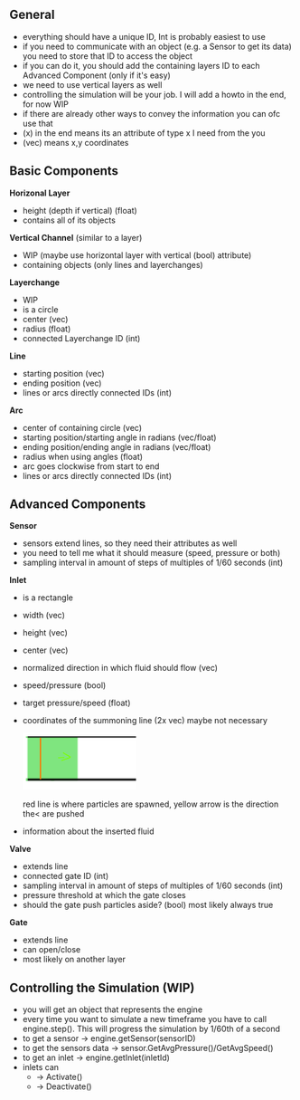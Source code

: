 ## General
- everything should have a unique ID, Int is probably easiest to use
- if you need to communicate with an object (e.g. a Sensor to get its data) you need to store that ID to access the object
- if you can do it, you should add the containing layers ID to each Advanced Component (only if it's easy)
- we need to use vertical layers as well
- controlling the simulation will be your job. I will add a howto in the end, for now WIP
- if there are already other ways to convey the information you can ofc use that
- (x) in the end means its an attribute of type x I need from the you
- (vec) means x,y coordinates
## Basic Components
**Horizonal Layer**
- height (depth if vertical) (float)
- contains all of its objects

**Vertical Channel** (similar to a layer)
- WIP (maybe use horizontal layer with vertical (bool) attribute)
- containing objects (only lines and layerchanges)

**Layerchange**
- WIP
- is a circle
- center (vec)
- radius (float)
- connected Layerchange ID (int)


  
**Line**
- starting position (vec)
- ending position (vec)
- lines or arcs directly connected IDs (int)
  
**Arc**
- center of containing circle (vec)
- starting position/starting angle in radians (vec/float)
- ending position/ending angle in radians (vec/float)
- radius when using angles (float)
- arc goes clockwise from start to end  
- lines or arcs directly connected IDs (int)

  
## Advanced Components
**Sensor**
- sensors extend lines, so they need their attributes as well
- you need to tell me what it should measure (speed, pressure or both)
- sampling interval in amount of steps of multiples of 1/60 seconds (int)
  
**Inlet**
- is a rectangle
- width (vec)
- height (vec)
- center (vec)
- normalized direction in which fluid should flow (vec)
- speed/pressure (bool)
- target pressure/speed (float)
- coordinates of the summoning line (2x vec) maybe not necessary

  <img src="inlet.png" width="200" height="100"/>  
  
  red line is where particles are spawned, yellow arrow is the direction the< are pushed
- information about the inserted fluid

**Valve**
- extends line
- connected gate ID (int)
- sampling interval in amount of steps of multiples of 1/60 seconds (int)
- pressure threshold at which the gate closes
- should the gate push particles aside? (bool) most likely always true

**Gate**
- extends line
- can open/close
- most likely on another layer


## Controlling the Simulation (WIP)
- you will get an object that represents the engine
- every time you want to simulate a new timeframe you have to call engine.step(). This will progress the simulation by 1/60th of a second
- to get a sensor -> engine.getSensor(sensorID)
- to get the sensors data -> sensor.GetAvgPressure()/GetAvgSpeed()
- to get an inlet -> engine.getInlet(inletId)
- inlets can 
  - -> Activate()
  - -> Deactivate()
